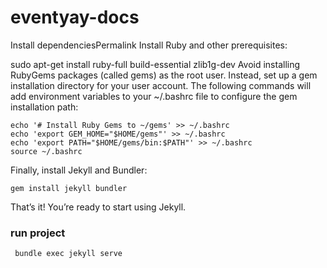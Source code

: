 # eventyay-docs

Install dependenciesPermalink
Install Ruby and other prerequisites:

sudo apt-get install ruby-full build-essential zlib1g-dev
Avoid installing RubyGems packages (called gems) as the root user. Instead, set up a gem installation directory for your user account. The following commands will add environment variables to your ~/.bashrc file to configure the gem installation path:
```
echo '# Install Ruby Gems to ~/gems' >> ~/.bashrc  
echo 'export GEM_HOME="$HOME/gems"' >> ~/.bashrc  
echo 'export PATH="$HOME/gems/bin:$PATH"' >> ~/.bashrc  
source ~/.bashrc  
```

Finally, install Jekyll and Bundler:

```gem install jekyll bundler ``` 

That’s it! You’re ready to start using Jekyll.

### run project

``` bundle exec jekyll serve```
